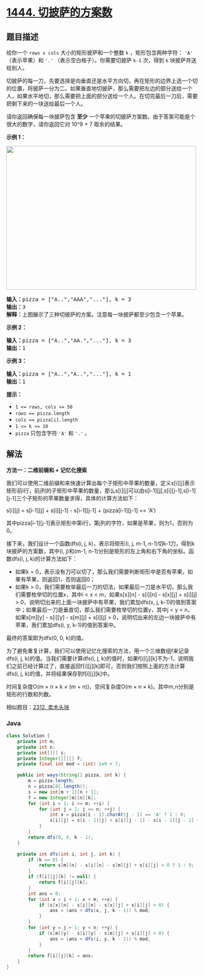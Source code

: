 # [1444. 切披萨的方案数](https://leetcode.cn/problems/number-of-ways-of-cutting-a-pizza)

## 题目描述

<p>给你一个&nbsp;<code>rows x cols</code>&nbsp;大小的矩形披萨和一个整数 <code>k</code>&nbsp;，矩形包含两种字符：&nbsp;<code>&#39;A&#39;</code> （表示苹果）和&nbsp;<code>&#39;.&#39;</code>&nbsp;（表示空白格子）。你需要切披萨 <code>k-1</code> 次，得到&nbsp;<code>k</code>&nbsp;块披萨并送给别人。</p>

<p>切披萨的每一刀，先要选择是向垂直还是水平方向切，再在矩形的边界上选一个切的位置，将披萨一分为二。如果垂直地切披萨，那么需要把左边的部分送给一个人，如果水平地切，那么需要把上面的部分送给一个人。在切完最后一刀后，需要把剩下来的一块送给最后一个人。</p>

<p>请你返回确保每一块披萨包含&nbsp;<strong>至少</strong>&nbsp;一个苹果的切披萨方案数。由于答案可能是个很大的数字，请你返回它对 10^9 + 7 取余的结果。</p>

<p><strong>示例 1：</strong></p>

<p><strong><img alt="" src="https://gcore.jsdelivr.net/gh/doocs/leetcode@main/solution/1400-1499/1444.Number%20of%20Ways%20of%20Cutting%20a%20Pizza/images/ways_to_cut_apple_1.png" style="height: 378px; width: 500px;"></strong></p>

<pre><strong>输入：</strong>pizza = [&quot;A..&quot;,&quot;AAA&quot;,&quot;...&quot;], k = 3
<strong>输出：</strong>3 
<strong>解释：</strong>上图展示了三种切披萨的方案。注意每一块披萨都至少包含一个苹果。
</pre>

<p><strong>示例 2：</strong></p>

<pre><strong>输入：</strong>pizza = [&quot;A..&quot;,&quot;AA.&quot;,&quot;...&quot;], k = 3
<strong>输出：</strong>1
</pre>

<p><strong>示例 3：</strong></p>

<pre><strong>输入：</strong>pizza = [&quot;A..&quot;,&quot;A..&quot;,&quot;...&quot;], k = 1
<strong>输出：</strong>1
</pre>

<p><strong>提示：</strong></p>

<ul>
	<li><code>1 &lt;= rows, cols &lt;= 50</code></li>
	<li><code>rows ==&nbsp;pizza.length</code></li>
	<li><code>cols ==&nbsp;pizza[i].length</code></li>
	<li><code>1 &lt;= k &lt;= 10</code></li>
	<li><code>pizza</code>&nbsp;只包含字符&nbsp;<code>&#39;A&#39;</code>&nbsp;和&nbsp;<code>&#39;.&#39;</code>&nbsp;。</li>
</ul>

## 解法

**方法一：二维前缀和 + 记忆化搜索**

我们可以使用二维前缀和来快速计算出每个子矩形中苹果的数量，定义s[i][j]表示矩形前i行，前j列的子矩形中苹果的数量，那么s[i][j]可以由s[i-1][j],s[i][j-1],s[i-1][j-1]三个子矩形的苹果数量求得，具体的计算方法如下：


s[i][j] = s[i-1][j] + s[i][j-1] - s[i-1][j-1] + (pizza[i-1][j-1] == 'A')


其中pizza[i-1][j-1]表示矩形中第i行，第j列的字符，如果是苹果，则为1，否则为0。

接下来，我们设计一个函数dfs(i, j, k)，表示将矩形(i, j, m-1, n-1)切k-1刀，得到k块披萨的方案数，其中(i, j)和(m-1, n-1)分别是矩形的左上角和右下角的坐标。函数dfs(i, j, k)的计算方法如下：

-   如果k = 0，表示没有刀可以切了，那么我们需要判断矩形中是否有苹果，如果有苹果，则返回1，否则返回0；
-   如果k > 0，我们需要枚举最后一刀的切法，如果最后一刀是水平切，那么我们需要枚举切的位置x，其中i < x < m，如果s[x][n] - s[i][n] - s[x][j] + s[i][j] > 0，说明切出来的上面一块披萨中有苹果，我们累加dfs(x, j, k-1)的值到答案中；如果最后一刀是垂直切，那么我们需要枚举切的位置y，其中j < y < n，如果s[m][y] - s[i][y] - s[m][j] + s[i][j] > 0，说明切出来的左边一块披萨中有苹果，我们累加dfs(i, y, k-1)的值到答案中。

最终的答案即为dfs(0, 0, k)的值。

为了避免重复计算，我们可以使用记忆化搜索的方法，用一个三维数组f来记录dfs(i, j, k)的值。当我们需要计算dfs(i, j, k)的值时，如果f[i][j][k]不为-1，说明我们之前已经计算过了，直接返回f[i][j][k]即可，否则我们按照上面的方法计算dfs(i, j, k)的值，并将结果保存到f[i][j][k]中。

时间复杂度O(m × n × k × (m + n))，空间复杂度O(m × n × k)。其中m,n分别是矩形的行数和列数。

相似题目：[2312. 卖木头块](/solution/2300-2399/2312.Selling%20Pieces%20of%20Wood/README.md)

### **Java**

```java
class Solution {
    private int m;
    private int n;
    private int[][] s;
    private Integer[][][] f;
    private final int mod = (int) 1e9 + 7;

    public int ways(String[] pizza, int k) {
        m = pizza.length;
        n = pizza[0].length();
        s = new int[m + 1][n + 1];
        f = new Integer[m][n][k];
        for (int i = 1; i <= m; ++i) {
            for (int j = 1; j <= n; ++j) {
                int x = pizza[i - 1].charAt(j - 1) == 'A' ? 1 : 0;
                s[i][j] = s[i - 1][j] + s[i][j - 1] - s[i - 1][j - 1] + x;
            }
        }
        return dfs(0, 0, k - 1);
    }

    private int dfs(int i, int j, int k) {
        if (k == 0) {
            return s[m][n] - s[i][n] - s[m][j] + s[i][j] > 0 ? 1 : 0;
        }
        if (f[i][j][k] != null) {
            return f[i][j][k];
        }
        int ans = 0;
        for (int x = i + 1; x < m; ++x) {
            if (s[x][n] - s[i][n] - s[x][j] + s[i][j] > 0) {
                ans = (ans + dfs(x, j, k - 1)) % mod;
            }
        }
        for (int y = j + 1; y < n; ++y) {
            if (s[m][y] - s[i][y] - s[m][j] + s[i][j] > 0) {
                ans = (ans + dfs(i, y, k - 1)) % mod;
            }
        }
        return f[i][j][k] = ans;
    }
}
```
